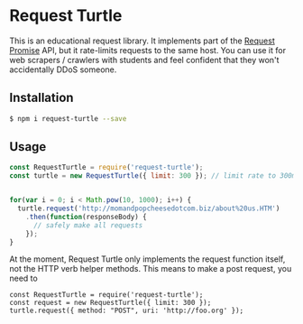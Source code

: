 # Request Turtle

This is an educational request library. It implements part of the [Request Promise](https://github.com/request/request-promise) API, but it rate-limits requests to the same host. You can use it for web scrapers / crawlers with students and feel confident that they won't accidentally DDoS someone.

## Installation

```bash 
$ npm i request-turtle --save
```

## Usage

```js
const RequestTurtle = require('request-turtle');
const turtle = new RequestTurtle({ limit: 300 }); // limit rate to 300ms. this is the default


for(var i = 0; i < Math.pow(10, 1000); i++) {
  turtle.request('http://momandpopcheesedotcom.biz/about%20us.HTM')
    .then(function(responseBody) {
      // safely make all requests
    });
}
```

At the moment, Request Turtle only implements the request function itself, not the HTTP verb helper methods. This means to make a post request, you need to 

```
const RequestTurtle = require('request-turtle');
const request = new RequestTurtle({ limit: 300 });
turtle.request({ method: "POST", uri: 'http://foo.org' });

```